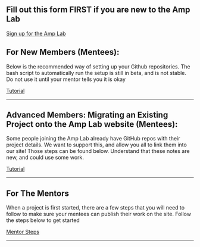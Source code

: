 ## Fill out this form FIRST if you are new to the Amp Lab


[Sign up for the Amp Lab](https://forms.gle/XZtVwm5prgZkJmnF6)


## For New Members (Mentees):

Below is the recommended way of setting up your Github repositories. The bash script to automatically run the setup is still in beta, and is
not stable. Do not use it until your mentor tells you it is okay

<a class="btn" href="/tutorial" >Tutorial</a>

<hr>

## Advanced Members: Migrating an Existing Project onto the Amp Lab website (Mentees):

Some people joining the Amp Lab already have GitHub repos with their project details. We want to support this, and allow you all to link them into our site! Those steps can be found below. Understand that these notes are new, and could use some work.

<a class="btn" href="/migration" >Tutorial</a>

<hr>

## For The Mentors

When a project is first started, there are a few steps that you will need to follow to make sure your mentees can publish their work on the site. Follow the steps below to get started

<a class="btn" href="/mentor_steps" >Mentor Steps</a>

<hr>
